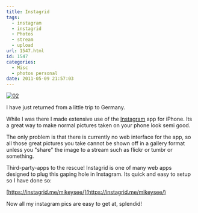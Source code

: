 ```yaml
---
title: Instagrid
tags:
  - instagram
  - instagrid
  - Photos
  - stream
  - upload
url: 1547.html
id: 1547
categories:
  - Misc
  - photos personal
date: 2011-05-09 21:57:03
---
```


[![](https://mikecann.co.uk/wp-content/uploads/2011/05/02.jpg "02")](https://mikecann.co.uk/wp-content/uploads/2011/05/02.jpg)

I have just returned from a little trip to Germany.

<!-- more -->

While I was there I made extensive use of the [Instagram](https://instagr.am/) app for iPhone. Its a great way to make normal pictures taken on your phone look semi good.

The only problem is that there is currently no web interface for the app, so all those great pictures you take cannot be shown off in a gallery format unless you "share" the image to a stream such as flickr or tumbr or something.

Third-party-apps to the rescue! Instagrid is one of many web apps designed to plug this gaping hole in Instagram. Its quick and easy to setup so I have done so:

[https://instagrid.me/mikeysee/](https://instagrid.me/mikeysee/)

Now all my instagram pics are easy to get at, splendid!
